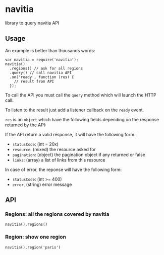 # navitia

library to query navitia API

## Usage

An example is better than thousands words:
```
var navitia = require('navitia');
navitia()
  .regions() // ask for all regions
  .query() // call navitia API
  .on('ready', function (res) {
    // result from API
  });
```

To call the API you must call the `query` method which will launch the HTTP call.

To listen to the result just add a listener callback on the `ready` event.

`res` is an `object` which have the following fields depending on the response returned by the API:

If the API return a valid response, it will have the following form:
 * `statusCode`: (int = 20x)
 * `resource`: (mixed) the resource asked for
 * `pagination`: (object) the pagination object if any returned or false
 * `links`: (array) a list of links from this resource

In case of error, the reponse will have the following form:
 * `statusCode`: (int >= 400)
 * `error`, (string) error message

###

## API

### Regions: all the regions covered by navitia

```
navitia().regions()
```

### Region: show one region

```
navitia().region('paris')
```
